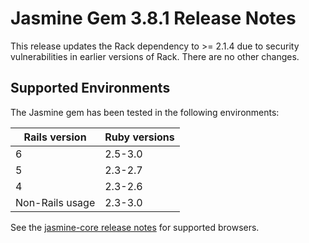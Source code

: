 # Jasmine Gem 3.8.1 Release Notes

This release updates the Rack dependency to >= 2.1.4 due to security 
vulnerabilities in earlier versions of Rack. There are no other changes.

## Supported Environments

The Jasmine gem has been tested in the following environments:

| Rails version   | Ruby versions |
|-----------------|---------------|
| 6               | 2.5-3.0       |
| 5               | 2.3-2.7       |
| 4               | 2.3-2.6       |
| Non-Rails usage | 2.3-3.0       |

See the
[jasmine-core release notes](https://github.com/jasmine/jasmine/blob/main/release_notes/3.8.0.md)
for supported browsers.
